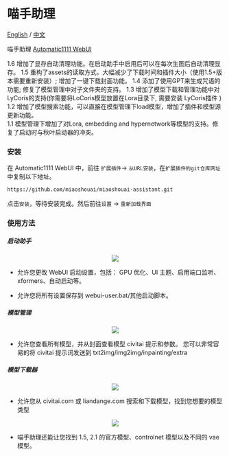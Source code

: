 # 喵手助理
[English](README.md) / [中文](README_CN.md)

喵手助理 [Automatic1111 WebUI](https://github.com/AUTOMATIC1111/stable-diffusion-webui)

1.6 增加了显存自动清理功能。在启动助手中启用后可以在每次生图后自动清理显存。
1.5 重构了assets的读取方式，大幅减少了下载时间和插件大小（使用1.5+版本需要重新安装）; 增加了一键下载封面功能。
1.4 添加了使用GPT来生成咒语的功能; 修复了模型管理中对子文件夹的支持。
1.3 增加了模型下载和管理功能中对LyCoris的支持(你需要将LoCoris模型放置在Lora目录下, 需要安装<a herf="https://github.com/KohakuBlueleaf/a1111-sd-webui-lycoris"> LyCoris插件 </a>)</br>
1.2 增加了模型搜索功能，可以直接在模型管理下load模型，增加了插件和模型源更新功能。</br>
1.1 模型管理下增加了对Lora, embedding and hypernetwork等模型的支持。修复了启动时与秋叶启动器的冲突。

### 安装
在 Automatic1111 WebUI 中，前往 `扩展插件`-> `从URL安装`，在`扩展插件的git仓库网址`中复制以下地址。

```sh
https://github.com/miaoshouai/miaoshouai-assistant.git
```

点击`安装`，等待安装完成。然后前往`设置` -> `重新加载界面`

### 使用方法
##### 启动助手

<p align="center">
   <img src="https://msdn.miaoshouai.com/msai/kt/ez/boot_assistant_en.png"/>
</p>

- 允许您更改 WebUI 启动设置，包括：
GPU 优化、UI 主题、启用端口监听、xformers、自动启动等。

- 允许您将所有设置保存到 webui-user.bat/其他启动脚本。

##### 模型管理

<p align="center">
   <img src="https://msdn.miaoshouai.com/msai/kt/ez/model_manager.png"/>
</p>

- 允许您查看所有模型，并从封面查看模型 civitai 提示和参数。
您可以非常容易的将 civitai 提示词发送到 txt2img/img2img/inpainting/extra

##### 模型下载器

<p align="center">
   <img src="https://msdn.miaoshouai.com/msai/kt/ez/model_downloader.gif"/>
</p>

- 允许您从 civitai.com 或 liandange.com 搜索和下载模型，找到您想要的模型类型

<p align="center">
   <img src="https://msdn.miaoshouai.com/msai/kt/ez/controlnet_download.gif"/>
</p>

- 喵手助理还能让您找到 1.5, 2.1 的官方模型、controlnet 模型以及不同的 vae 模型。
